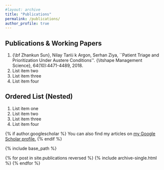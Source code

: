 ```yaml
---
#layout: archive
title: "Publications"
permalink: /publications/
author_profile: true
---
```


## Publications & Working Papers

1. {\bf Zhankun Sun}, Nilay Tan\i k Argon, Serhan Ziya, ``Patient Triage and Prioritization Under Austere Conditions''. {\itshape Management Science}, 64(10):4471-4489, 2018.
2. List item two
3. List item three
4. List item four


## Ordered List (Nested)

  1. List item one
  2. List item two
  3. List item three
  4. List item four

{% if author.googlescholar %}
  You can also find my articles on <u><a href="{{author.googlescholar}}">my Google Scholar profile</a>.</u>
{% endif %}

{% include base_path %}

{% for post in site.publications reversed %}
  {% include archive-single.html %}
{% endfor %}
